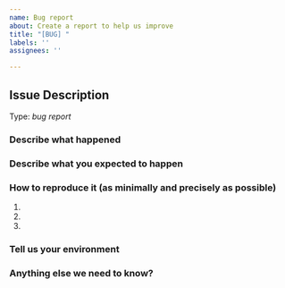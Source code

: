 ```yaml
---
name: Bug report
about: Create a report to help us improve
title: "[BUG] "
labels: ''
assignees: ''

---
```


<!-- Here is for bug reports ONLY! 

If you're looking for help, please check our Dingtalk group and the Gitter room.

Please try to use English to describe your issue, or at least provide a snippet of English translation.
-->

## Issue Description

Type: *bug report*

### Describe what happened


### Describe what you expected to happen


### How to reproduce it (as minimally and precisely as possible)

1.
2.
3.

### Tell us your environment


### Anything else we need to know?
